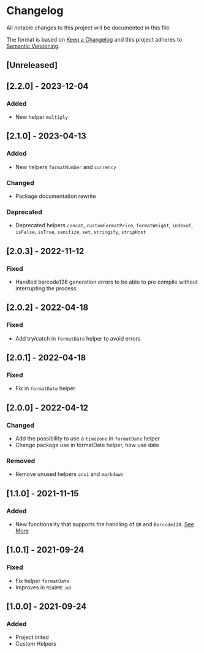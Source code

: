# Changelog

All notable changes to this project will be documented in this file.

The format is based on [Keep a Changelog](http://keepachangelog.com/en/1.0.0/)
and this project adheres to [Semantic Versioning](http://semver.org/spec/v2.0.0.html).

## [Unreleased]

## [2.2.0] - 2023-12-04
### Added
- New helper `multiply`

## [2.1.0] - 2023-04-13
### Added
- New helpers `formatNumber` and `currency`

### Changed
- Package documentation rewrite

### Deprecated
- Deprecated helpers `concat`, `customFormatPrice`, `formatWeight`, `indexof`, `isFalse`, `isTrue`, `sanitize`, `set`, `stringify`, `stripHost`

## [2.0.3] - 2022-11-12
### Fixed
- Handled barcode128 generation errors to be able to pre compile without interrupting the process

## [2.0.2] - 2022-04-18
### Fixed
- Add try/catch in `formatDate` helper to avoid errors

## [2.0.1] - 2022-04-18
### Fixed
- Fix in `formatDate` helper

## [2.0.0] - 2022-04-12
### Changed
- Add the possibility to use a `timezone` in `formatDate` helper
- Change package use in formatDate helper, now use date

### Removed
- Remove unused helpers `ansi` and `markdown`

## [1.1.0] - 2021-11-15
### Added
- New functionality that supports the handling of `QR` and `Barcode128`. [See More](https://github.com/janis-commerce/handlebars/blob/master/docs/preCompile.md)

## [1.0.1] - 2021-09-24
### Fixed
- Fix helper `formatDate`
- Improves in `README.md`

## [1.0.0] - 2021-09-24
### Added
- Project inited
- Custom Helpers